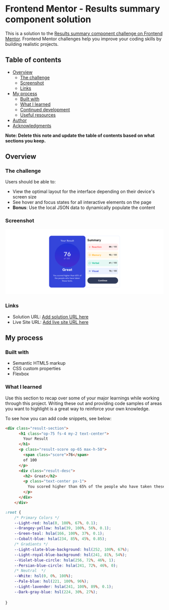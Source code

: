 # Frontend Mentor - Results summary component solution

This is a solution to the [Results summary component challenge on Frontend Mentor](https://www.frontendmentor.io/challenges/results-summary-component-CE_K6s0maV). Frontend Mentor challenges help you improve your coding skills by building realistic projects. 

## Table of contents

- [Overview](#overview)
  - [The challenge](#the-challenge)
  - [Screenshot](#screenshot)
  - [Links](#links)
- [My process](#my-process)
  - [Built with](#built-with)
  - [What I learned](#what-i-learned)
  - [Continued development](#continued-development)
  - [Useful resources](#useful-resources)
- [Author](#author)
- [Acknowledgments](#acknowledgments)

**Note: Delete this note and update the table of contents based on what sections you keep.**

## Overview

### The challenge

Users should be able to:

- View the optimal layout for the interface depending on their device's screen size
- See hover and focus states for all interactive elements on the page
- **Bonus**: Use the local JSON data to dynamically populate the content

### Screenshot

![](./ScreenShot/Frontend%20Mentor%20Results%20summary%20component.png)

### Links

- Solution URL: [Add solution URL here](https://your-solution-url.com)
- Live Site URL: [Add live site URL here](https://your-live-site-url.com)

## My process

### Built with

- Semantic HTML5 markup
- CSS custom properties
- Flexbox




### What I learned

Use this section to recap over some of your major learnings while working through this project. Writing these out and providing code samples of areas you want to highlight is a great way to reinforce your own knowledge.

To see how you can add code snippets, see below:

```html
<div class="result-section">
      <h1 class="op-75 fs-4 my-2 text-center">
        Your Result
      </h1>
      <p class="result-score op-65 max-h-50">
        <span class="score">76</span>
        of 100
      </p>
      <div class="result-desc">
        <h2> Great</h2>
        <p class="text-center px-1">
          You scored higher than 65% of the people who have taken these tests.
        </p>
      </div>
    </div>
```
```css
:root {
    /* Primary Colors */
    --Light-red: hsla(0, 100%, 67%, 0.1);
    --Orangey-yellow: hsla(39, 100%, 56%, 0.1);
    --Green-teal: hsla(166, 100%, 37%, 0.1);
    --Cobalt-blue: hsla(234, 85%, 45%, 0.85);
    /* Gradients */
    --Light-slate-blue-background: hsl(252, 100%, 67%);
    --Light-royal-blue-background: hsl(241, 81%, 54%);
    --Violet-blue-circle: hsla(256, 72%, 46%, 1);
    --Persian-blue-circle: hsla(241, 72%, 46%, 0);
    /* Neutral  */
    --White: hsl(0, 0%, 100%);
    --Pale-blue: hsl(221, 100%, 96%);
    --Light-lavender: hsla(241, 100%, 89%, 0.1);
    --Dark-gray-blue: hsl(224, 30%, 27%);

}

```










